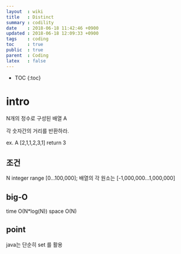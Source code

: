 ```yaml
---
layout  : wiki
title   : Distinct
summary : codility
date    : 2018-06-18 11:42:46 +0900
updated : 2018-06-18 12:09:33 +0900
tags    : coding
toc     : true
public  : true
parent  : Coding
latex   : false
---
```

* TOC
{:toc}

# intro
N개의 정수로 구성된 배열 A

각 숫자간의 거리를 반환하라.

ex. A [2,1,1,2,3,1]
return 3 

## 조건
N integer range [0...100,000];
배열의 각 원소는 [-1,000,000...1,000,000]

## big-O
time O(N*log(N))
space O(N)


## point
java는 단순히 set 를 활용
